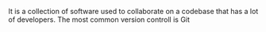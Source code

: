 It is a collection of software used to collaborate on a codebase that has a lot of developers.
The most common version controll is Git
